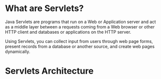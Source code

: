 <html>
<body>
<h1>What are Servlets?</h1>
<p>Java Servlets are programs that run on a Web or Application server and act as a middle layer between a requests coming from a Web browser or other HTTP client and databases or applications on the HTTP server.</p>
<p>Using Servlets, you can collect input from users through web page forms, present records from a database or another source, and create web pages dynamically.</p>
  <h1>Servlets Architecture</h1>
  <img src="http://1.bp.blogspot.com/-6msCbYSaQpc/VILmrSILAdI/AAAAAAAAAAs/c6Rt5rglUYI/s1600/Servlet.jpg" alt="Servlets Architecture" style="width:500px;height:600px;>
</body>
</html>
